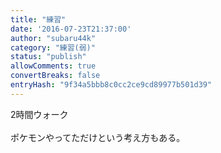 ```yaml
---
title: "練習"
date: '2016-07-23T21:37:00'
author: "subaru44k"
category: "練習(弱)"
status: "publish"
allowComments: true
convertBreaks: false
entryHash: "9f34a5bbb8c0cc2ce9cd89977b501d39"
---
```

2時間ウォーク<br>
<br>
ポケモンやってただけという考え方もある。
